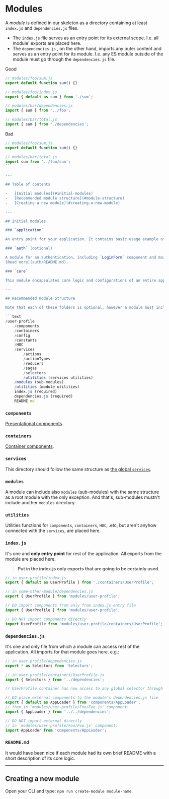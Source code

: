 # Modules

A _module_ is defined in our skeleton as a directory containing at least `index.js` and `dependencies.js` files.

-   The `index.js` file serves as an entry point for its external scope. I.e. all module' exports are placed here.
-   The `dependencies.js` , on the other hand, imports any outer content and serves as an entry point for its module. I.e. any ES module outside of the module must go through the `dependencies.js` file.

Good

```js
// modules/foo/sum.js
export default function sum() {}

// modules/foo/index.js
export { default as sum } from './sum';

// modules/bar/dependencies.js
import { sum } from '../foo';

// modules/bar/total.js
import { sum } from './dependencies';
```

Bad

````js
// modules/foo/sum.js
export default function sum() {}

// modules/bar/total.js
import sum from '../foo/sum';
```

---

## Table of contents

-   [Initial modules](#initial-modules)
-   [Recommended module structure](#module-structure)
-   [Creating a new module](#creating-a-new-module)

---

## Initial modules

### `application`

An entry point for your application. It contains basic usage example of the `react-router-dom`.

### `auth` (optional)

A module for an authentication, including `LoginForm` component and mainly sagas for [`@ackee/petrus`](https://github.com/AckeeCZ/petrus) configuration.
[Read more](auth/README.md).

### `core`

This module encapsulates core logic and configurations of an entire application. The logic with its configuration its divided into sub-modules such as are: `error-boundary`, `fela`, `localization`, `redux`, `router` and `sentry`. [Read more](core/README.md).

---

## Recommended module Structure

Note that each of these folders is optional, however a module must include `index.js` and `dependencies.js` files.

```text
/user-profile
    /components
    /containers
    /config
    /constants
    /HOC
    /services
        /actions
        /actionTypes
        /reducers
        /sagas
        /selectors
        /utilities (services utilities)
    /modules (sub-modules)
    /utilities (module utilities)
    index.js (required)
    dependencies.js (required)
    README.md
````

### `components`

[Presentational components](../components/README.md).

### `containers`

[Container components](../containers/README.md).

### `services`

This directory should follow the same structure as [the global `services`](../services/README.md).

### `modules`

A module can include also `modules` (sub-modules) with the same structure as a root module with the only exception. And that's, sub-modules mustn't include another `modules` directory.

### `utilities`

Utilities functions for `components`, `containers`, `HOC`, .etc, but aren't anyhow connected with the `services`, are placed here.

### `index.js`

It's one and **only entry point** for rest of the application. All exports from the module are placed here.

> **Put in the index.js only exports that are going to be certainly used**.

```javascript
// in user-profile/index.js
export { default as UserProfile } from './containers/UserProfile';

// in some-other-module/dependencies.js
export { UserProfile } from 'modules/user-profile';
```

```js
// DO import components from only from index.js entry file
import { UserProfile } from 'modules/user-profile';

// DO NOT import components directly
import UserProfile from 'modules/user-profile/containers/UserProfile';
```

### `dependencies.js`

It's one and only file from which a module can access rest of the application. All imports for that module goes here.
e.g.:

```javascript
// in user-profile/dependencies.js
export * as Selectors from 'Selectors';

// in user-profile/containers/UserProfile.js
import { Selectors } from '../dependencies';

// UserProfile container has now access to any global selector through the dependencies file
```

```js
// DO place external components to the module's dependencies.js file
export { default as AppLoader } from 'components/AppLoader';
// then in 'modules/user-profile/Foo/Foo.js' component:
import { AppLoader } from '../../dependencies';

// DO NOT import external directly
// in 'modules/user-profile/Foo/Foo.js' component:
import AppLoader from 'components/AppLoader';
```

### `README.md`

It would have been nice if each module had its own brief README with a short description of its core logic.

---

## Creating a new module

Open your CLI and type: `npm run create-module module-name`.
